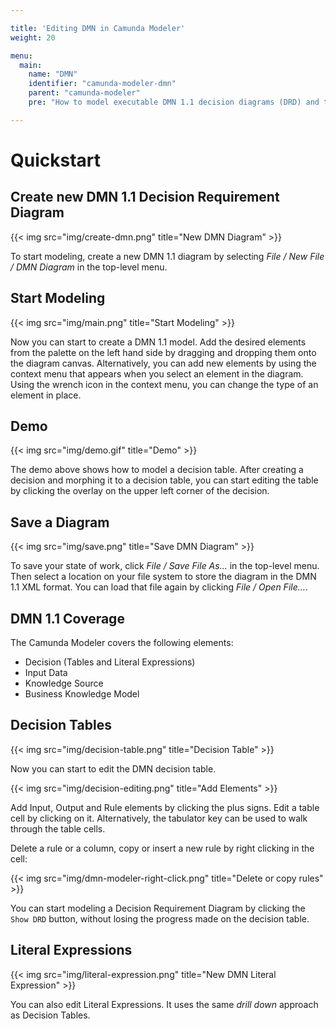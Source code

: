 ```yaml
---

title: 'Editing DMN in Camunda Modeler'
weight: 20

menu:
  main:
    name: "DMN"
    identifier: "camunda-modeler-dmn"
    parent: "camunda-modeler"
    pre: "How to model executable DMN 1.1 decision diagrams (DRD) and tables."

---
```


# Quickstart

## Create new DMN 1.1 Decision Requirement Diagram

{{< img src="img/create-dmn.png" title="New DMN Diagram" >}}

To start modeling, create a new DMN 1.1 diagram by selecting *File / New File / DMN Diagram* in the top-level menu.

## Start Modeling

{{< img src="img/main.png" title="Start Modeling" >}}

Now you can start to create a DMN 1.1 model. Add the desired elements from the palette on the left hand side by dragging and dropping them onto the diagram canvas. Alternatively, you can add new elements by using the context menu that appears when you select an element in the diagram. Using the wrench icon in the context menu, you can change the type of an element in place.

## Demo

{{< img src="img/demo.gif" title="Demo" >}}

The demo above shows how to model a decision table. After creating a decision and morphing it to a decision table, you can start editing the table by clicking the overlay on the upper left corner of the decision.

## Save a Diagram

{{< img src="img/save.png" title="Save DMN Diagram" >}}

To save your state of work, click *File / Save File As...* in the top-level menu. Then select a location on your file system to store the diagram in the DMN 1.1 XML format. You can load that file again by clicking *File / Open File...*.

## DMN 1.1 Coverage

The Camunda Modeler covers the following elements:

- Decision (Tables and Literal Expressions)
- Input Data
- Knowledge Source
- Business Knowledge Model

## Decision Tables

{{< img src="img/decision-table.png" title="Decision Table" >}}

Now you can start to edit the DMN decision table.

{{< img src="img/decision-editing.png" title="Add Elements" >}}

Add Input, Output and Rule elements by clicking the plus signs. Edit a table cell by clicking on it. Alternatively, the tabulator key can be used to walk through the table cells.

Delete a rule or a column, copy or insert a new rule by right clicking in the cell:

{{< img src="img/dmn-modeler-right-click.png" title="Delete or copy rules" >}}

You can start modeling a Decision Requirement Diagram by clicking the `Show DRD` button, without losing the progress made on the decision table.

## Literal Expressions

{{< img src="img/literal-expression.png" title="New DMN Literal Expression" >}}

You can also edit Literal Expressions. It uses the same *drill down* approach as Decision Tables.
